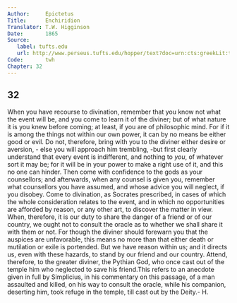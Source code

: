 ```yaml
---
Author:     Epictetus  
Title:      Enchiridion  
Translator: T.W. Higginson  
Date:       1865  
Source:
   label: tufts.edu
   url: http://www.perseus.tufts.edu/hopper/text?doc=urn:cts:greekLit:tlg0557.tlg002.perseus-eng2:1
Code:       twh  
Chapter: 32
---
```

##  32

When you have recourse to divination, remember that you know not what the event
will be, and you come to learn it of the diviner; but of what nature it is you
knew before coming; at least, if you are of philosophic mind. For if it is
among the things not within our own power, it can by no means be either good or
evil. Do not, therefore, bring with you to the diviner either desire or
aversion, - else you will approach him trembling, -but first clearly understand
that every event is indifferent, and nothing to *you*, of whatever sort it may
be; for it will be in your power to make a right use of it, and this no one can
hinder. Then come with confidence to the gods as your counsellors; and
afterwards, when any counsel is given you, remember what counsellors you have
assumed, and whose advice you will neglect, if you disobey. Come to divination,
as Socrates prescribed, in cases of which the whole consideration relates to
the event, and in which no opportunities are afforded by reason, or any other
art, to discover the matter in view. When, therefore, it is our duty to share
the danger of a friend or of our country, we ought not to consult the oracle as
to whether we shall share it with them or not. For though the diviner should
forewarn you that the auspices are unfavorable, this means no more than that
either death or mutilation or exile is portended. But we have reason within us;
and it directs us, even with these hazards, to stand by our friend and our
country. Attend, therefore, to the greater diviner, the Pythian God, who once
cast out of the temple him who neglected to save his friend.This refers to an
anecdote given in full by Simplicius, in his commentary on this passage, of a
man assaulted and killed, on his way to consult the oracle, while his
companion, deserting him, took refuge in the temple, till cast out by the
Deity.- H.


